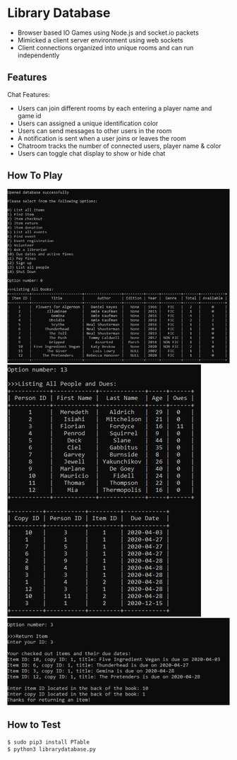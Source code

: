 # Library Database

- Browser based IO Games using Node.js and socket.io packets 
- Mimicked a client server environment using web sockets 
- Client connections organized into unique rooms and can run independently

## Features

Chat Features:
- Users can join different rooms by each entering a player name and game id
- Users can assigned a unique identification color
- Users can send messages to other users in the room
- A notification is sent when a user joins or leaves the room
- Chatroom tracks the number of connected users, player name & color 
- Users can toggle chat display to show or hide chat


## How To Play

![](img/listitems.JPG)
![](img/listpersons.JPG)
![](img/returnbook.JPG)


## How to Test

```
$ sudo pip3 install PTable
$ python3 librarydatabase.py
```




